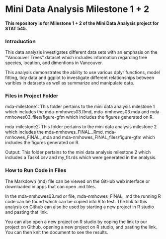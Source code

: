 # Mini Data Analysis Milestone 1 + 2
#### This repository is for Milestone 1 + 2 of the Mini Data Analysis project for STAT 545. 
### __Introduction__
This data analysis investigates different data sets with an emphasis on the "Vancouver Trees" dataset which includes information regarding tree species, location, and dimentions in Vancouver. 

This analysis demonstrates the ability to use various dplyr functions, model fitting, tidy data and ggplot to investigate different relationships between varibles in datasets as well as summarize and manipulate data. 

### Files in Project Folder

mda-milestone1: This folder pertains to the mini data analysis milestone 1 which includes the mda-nmhowes03.Rmd, mda-nmhowes03.mda and mda-nmhowes03_files/figure-gfm which includes the figures generated on R.

mda-milestone2: This folder pertains to the mini data analysis milestone 2 which includes the mda-nmhowes_FINAL_.Rmd, mda-nmhowes_FINAL_.mda and mda-nmhowes_FINAL_files/figure-gfm which includes the figures generated on R.

Output: This folder pertains to the mini data analysis milestone 2 which includes a Task4.csv and my_fit.rds which were generated in the analysis.

### How to Run Code in Files 

The Markdown (md) file can be viewed on the GitHub web interface or downloaded in apps that can open .md files. 

In the mda-nmhowes03.md or file, mda-nmhowes_FINAL_.md the running R code can be found which can be copied into R to test. The link to this analysis on Github can also be used by starting a new project in R studio and pasting that link. 

You can also open a new project on R studio by coping the link to our project on Github, opening a new project on R studio, and pasting the link. You can then knit the document to see the results.


